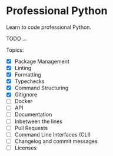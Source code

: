 
# Professional Python

Learn to code professional Python.

TODO ...

Topics:

- [x] Package Management
- [x] Linting
- [x] Formatting
- [x] Typechecks
- [x] Command Structuring
- [x] Gitignore
- [ ] Docker
- [ ] API
- [ ] Documentation
- [ ] Inbetween the lines
- [ ] Pull Requests
- [ ] Command Line Interfaces (CLI)
- [ ] Changelog and commit messages
- [ ] Licenses
